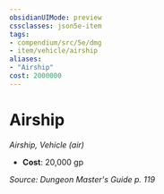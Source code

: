 ```yaml
---
obsidianUIMode: preview
cssclasses: json5e-item
tags:
- compendium/src/5e/dmg
- item/vehicle/airship
aliases: 
- "Airship"
cost: 2000000
---
```

# Airship
*Airship, Vehicle (air)*  

- **Cost**: 20,000 gp

*Source: Dungeon Master's Guide p. 119*